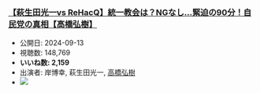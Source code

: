 ### [【萩生田光一vs ReHacQ】統一教会は？NGなし…緊迫の90分！自民党の真相【高橋弘樹】](https://www.youtube.com/watch?v=NoLfUKUfEvU)
-   公開日: 2024-09-13
-   視聴数: 148,769
-   **いいね数: 2,159**
-   出演者: 岸博幸, 萩生田光一, [高橋弘樹](/rehacq_fan/people/高橋弘樹 "wikilink")
- [![](https://img.youtube.com/vi/NoLfUKUfEvU/hqdefault.jpg)](https://www.youtube.com/watch?v=NoLfUKUfEvU)
